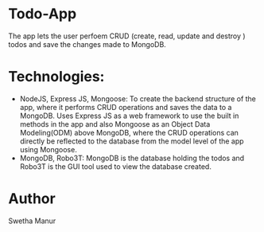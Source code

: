 # Todo-App
The app lets the user perfoem CRUD (create, read, update and destroy ) todos and save the changes made to MongoDB.

# Technologies:
<ul>
  <li>NodeJS, Express JS, Mongoose: To create the backend structure of the app, where it performs CRUD operations and saves the data to a MongoDB. Uses Express JS as a web framework to use the built in methods in the app and also Mongoose as an Object Data Modeling(ODM) above MongoDB, where the CRUD operations can directly be reflected to the database from the model level of the app using Mongoose.</li>
  <li>MongoDB, Robo3T: MongoDB is the database holding the todos and Robo3T is the GUI tool used to view the database created.</li>
</ul>

# Author
Swetha Manur
  
